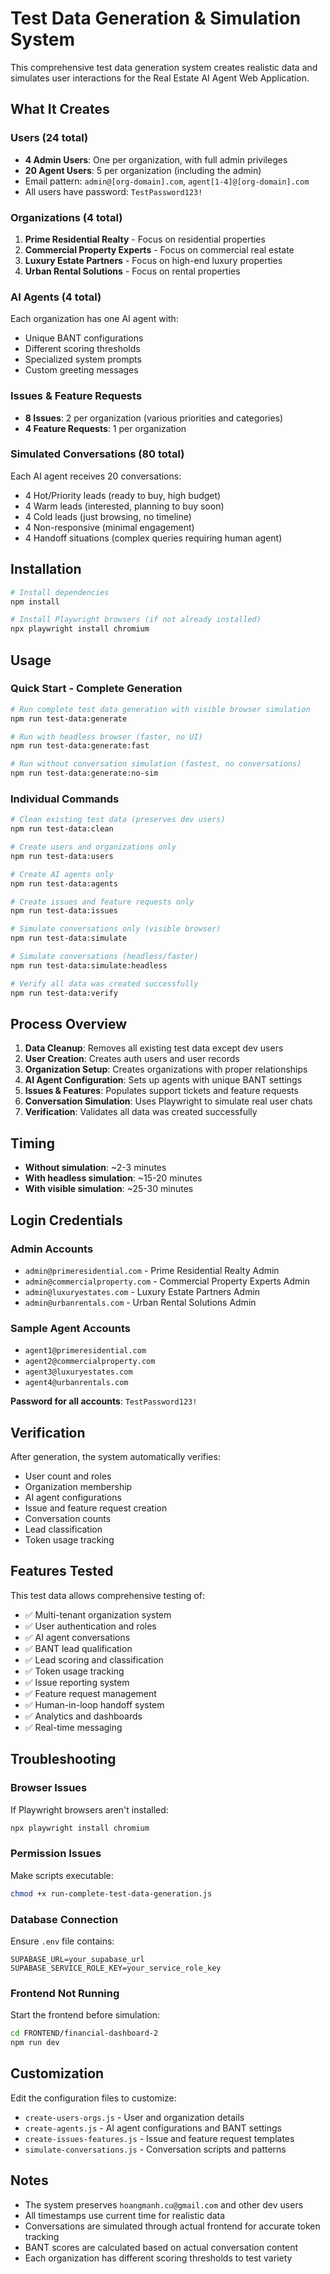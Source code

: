 # Test Data Generation & Simulation System

This comprehensive test data generation system creates realistic data and simulates user interactions for the Real Estate AI Agent Web Application.

## What It Creates

### Users (24 total)
- **4 Admin Users**: One per organization, with full admin privileges
- **20 Agent Users**: 5 per organization (including the admin)
- Email pattern: `admin@[org-domain].com`, `agent[1-4]@[org-domain].com`
- All users have password: `TestPassword123!`

### Organizations (4 total)
1. **Prime Residential Realty** - Focus on residential properties
2. **Commercial Property Experts** - Focus on commercial real estate
3. **Luxury Estate Partners** - Focus on high-end luxury properties
4. **Urban Rental Solutions** - Focus on rental properties

### AI Agents (4 total)
Each organization has one AI agent with:
- Unique BANT configurations
- Different scoring thresholds
- Specialized system prompts
- Custom greeting messages

### Issues & Feature Requests
- **8 Issues**: 2 per organization (various priorities and categories)
- **4 Feature Requests**: 1 per organization

### Simulated Conversations (80 total)
Each AI agent receives 20 conversations:
- 4 Hot/Priority leads (ready to buy, high budget)
- 4 Warm leads (interested, planning to buy soon)
- 4 Cold leads (just browsing, no timeline)
- 4 Non-responsive (minimal engagement)
- 4 Handoff situations (complex queries requiring human agent)

## Installation

```bash
# Install dependencies
npm install

# Install Playwright browsers (if not already installed)
npx playwright install chromium
```

## Usage

### Quick Start - Complete Generation

```bash
# Run complete test data generation with visible browser simulation
npm run test-data:generate

# Run with headless browser (faster, no UI)
npm run test-data:generate:fast

# Run without conversation simulation (fastest, no conversations)
npm run test-data:generate:no-sim
```

### Individual Commands

```bash
# Clean existing test data (preserves dev users)
npm run test-data:clean

# Create users and organizations only
npm run test-data:users

# Create AI agents only
npm run test-data:agents

# Create issues and feature requests only
npm run test-data:issues

# Simulate conversations only (visible browser)
npm run test-data:simulate

# Simulate conversations (headless/faster)
npm run test-data:simulate:headless

# Verify all data was created successfully
npm run test-data:verify
```

## Process Overview

1. **Data Cleanup**: Removes all existing test data except dev users
2. **User Creation**: Creates auth users and user records
3. **Organization Setup**: Creates organizations with proper relationships
4. **AI Agent Configuration**: Sets up agents with unique BANT settings
5. **Issues & Features**: Populates support tickets and feature requests
6. **Conversation Simulation**: Uses Playwright to simulate real user chats
7. **Verification**: Validates all data was created successfully

## Timing

- **Without simulation**: ~2-3 minutes
- **With headless simulation**: ~15-20 minutes
- **With visible simulation**: ~25-30 minutes

## Login Credentials

### Admin Accounts
- `admin@primeresidential.com` - Prime Residential Realty Admin
- `admin@commercialproperty.com` - Commercial Property Experts Admin
- `admin@luxuryestates.com` - Luxury Estate Partners Admin
- `admin@urbanrentals.com` - Urban Rental Solutions Admin

### Sample Agent Accounts
- `agent1@primeresidential.com`
- `agent2@commercialproperty.com`
- `agent3@luxuryestates.com`
- `agent4@urbanrentals.com`

**Password for all accounts**: `TestPassword123!`

## Verification

After generation, the system automatically verifies:
- User count and roles
- Organization membership
- AI agent configurations
- Issue and feature request creation
- Conversation counts
- Lead classification
- Token usage tracking

## Features Tested

This test data allows comprehensive testing of:
- ✅ Multi-tenant organization system
- ✅ User authentication and roles
- ✅ AI agent conversations
- ✅ BANT lead qualification
- ✅ Lead scoring and classification
- ✅ Token usage tracking
- ✅ Issue reporting system
- ✅ Feature request management
- ✅ Human-in-loop handoff system
- ✅ Analytics and dashboards
- ✅ Real-time messaging

## Troubleshooting

### Browser Issues
If Playwright browsers aren't installed:
```bash
npx playwright install chromium
```

### Permission Issues
Make scripts executable:
```bash
chmod +x run-complete-test-data-generation.js
```

### Database Connection
Ensure `.env` file contains:
```
SUPABASE_URL=your_supabase_url
SUPABASE_SERVICE_ROLE_KEY=your_service_role_key
```

### Frontend Not Running
Start the frontend before simulation:
```bash
cd FRONTEND/financial-dashboard-2
npm run dev
```

## Customization

Edit the configuration files to customize:
- `create-users-orgs.js` - User and organization details
- `create-agents.js` - AI agent configurations and BANT settings
- `create-issues-features.js` - Issue and feature request templates
- `simulate-conversations.js` - Conversation scripts and patterns

## Notes

- The system preserves `hoangmanh.cu@gmail.com` and other dev users
- All timestamps use current time for realistic data
- Conversations are simulated through actual frontend for accurate token tracking
- BANT scores are calculated based on actual conversation content
- Each organization has different scoring thresholds to test variety